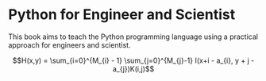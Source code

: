 # Python for Engineer and Scientist

This book aims to teach the Python programming language using a practical approach for engineers and scientist. 


$$H(x,y) = \sum_{i=0}^{M_{i} - 1} \sum_{j=0}^{M_{j}-1} I(x+i - a_{i}, y + j - a_{j})K(i,j)$$
